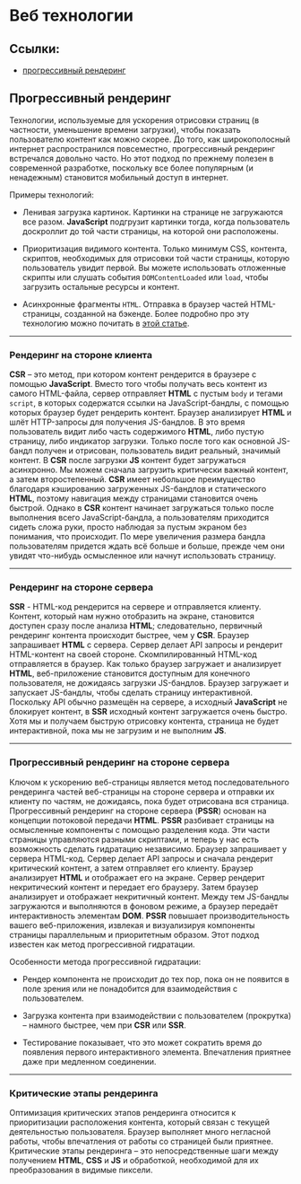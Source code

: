 # **Веб технологии**

## **Ссылки:**

* [прогрессивный рендеринг](#прогрессивный-рендеринг)

## **Прогрессивный рендеринг**

Технологии, используемые для ускорения отрисовки страниц (в частности, уменьшение времени загрузки), чтобы показать пользователю контент как можно скорее. До того, как широкополосный интернет распространился повсеместно, прогрессивный рендеринг встречался довольно часто. Но этот подход по прежнему полезен в современной разработке, поскольку все более популярным (и ненадежным) становится мобильный доступ в интернет.

Примеры технологий:

* Ленивая загрузка картинок. Картинки на странице не загружаются все разом. **JavaScript** подгрузит картинки тогда, когда пользователь доскроллит до той части страницы, на которой они расположены.

* Приоритизация видимого контента. Только минимум CSS, контента, скриптов, необходимых для отрисовки той части страницы, которую пользователь увидит первой. Вы можете использовать отложенные скрипты или слушать события `DOMContentLoaded` или `load`, чтобы загрузить остальные ресурсы и контент.

* Асинхронные фрагменты `HTML`. Отправка в браузер частей HTML-страницы, созданной на бэкенде. Более подробно про эту технологию можно почитать в [этой статье](https://habr.com/ru/company/skillfactory/blog/540294/).

***

### **Рендеринг на стороне клиента**

**CSR** – это метод, при котором контент рендерится в браузере с помощью **JavaScript**. Вместо того чтобы получать весь контент из самого HTML-файла, сервер отправляет **HTML** с пустым `body` и тегами `script`, в которых содержатся ссылки на JavaScript-бандлы, с помощью которых браузер будет рендерить контент. Браузер анализирует **HTML** и шлёт HTTP-запросы для получения JS-бандлов. В это время пользователь видит либо часть содержимого **HTML**, либо пустую страницу, либо индикатор загрузки. Только после того как основной JS-бандл получен и отрисован, пользователь видит реальный, значимый контент. В **CSR** после загрузки **JS** контент будет загружаться асинхронно. Мы можем сначала загрузить критически важный контент, а затем второстепенный. **CSR** имеет небольшое преимущество благодаря кэшированию загруженных JS-бандлов и статического **HTML**, поэтому навигация между страницами становится очень быстрой. Однако в **CSR** контент начинает загружаться только после выполнения всего JavaScript-бандла, а пользователям приходится сидеть сложа руки, просто наблюдая за пустым экраном без понимания, что происходит. По мере увеличения размера бандла пользователям придется ждать всё больше и больше, прежде чем они увидят что-нибудь осмысленное или начнут использовать страницу.
***

### **Рендеринг на стороне сервера**

**SSR** - HTML-код рендерится на сервере и отправляется клиенту. Контент, который нам нужно отобразить на экране, становится доступен сразу после анализа **HTML**; следовательно, первичный рендеринг контента происходит быстрее, чем у **CSR**. Браузер запрашивает **HTML** с сервера.
Сервер делает API запросы и рендерит HTML-контент на своей стороне. Скомпилированный HTML-код отправляется в браузер. Как только браузер загружает и анализирует **HTML**, веб-приложение становится доступным для конечного пользователя, не дожидаясь загрузки JS-бандлов. Браузер загружает и запускает JS-бандлы, чтобы сделать страницу интерактивной. Поскольку API обычно размещён на сервере, а исходный **JavaScript** не блокирует контент, в **SSR** исходный контент загружается очень быстро. Хотя мы и получаем быструю отрисовку контента, страница не будет интерактивной, пока мы не загрузим и не выполним **JS**.
***

### **Прогрессивный рендеринг на стороне сервера**

Ключом к ускорению веб-страницы является метод последовательного рендеринга частей веб-страницы на стороне сервера и отправки их клиенту по частям, не дожидаясь, пока будет отрисована вся страница.
Прогрессивный рендеринг на стороне сервера (**PSSR**) основан на концепции потоковой передачи **HTML**. **PSSR** разбивает страницы на осмысленные компоненты с помощью разделения кода. Эти части страницы управляются разными скриптами, и теперь у нас есть возможность сделать гидратацию независимо. Браузер запрашивает у сервера HTML-код.
Сервер делает API запросы и сначала рендерит критический контент, а затем отправляет его клиенту.
Браузер анализирует **HTML** и отображает его на экране. Сервер рендерит некритический контент и передает его браузеру. Затем браузер анализирует и отображает некритичный контент. Между тем JS-бандлы загружаются и выполняются в фоновом режиме, а браузер передаёт интерактивность элементам **DOM**.
**PSSR** повышает производительность вашего веб-приложения, извлекая и визуализируя компоненты страницы параллельным и приоритетным образом. Этот подход известен как метод прогрессивной гидратации.

Особенности метода прогрессивной гидратации:

* Рендер компонента не происходит до тех пор, пока он не появится в поле зрения или не понадобится для взаимодействия с пользователем.

* Загрузка контента при взаимодействии с пользователем (прокрутка) – намного быстрее, чем при **CSR** или **SSR**.

* Тестирование показывает, что это может сократить время до появления первого интерактивного элемента.
Впечатления приятнее даже при медленном соединении.

***

### **Критические этапы рендеринга**

Оптимизация критических этапов рендеринга относится к приоритизации расположения контента, который связан с текущей деятельностью пользователя. Браузер выполняет много негласной работы, чтобы впечатления от работы со страницей были приятнее. Критические этапы рендеринга – это непосредственные шаги между получением **HTML**, **CSS** и **JS** и обработкой, необходимой для их преобразования в видимые пиксели.
